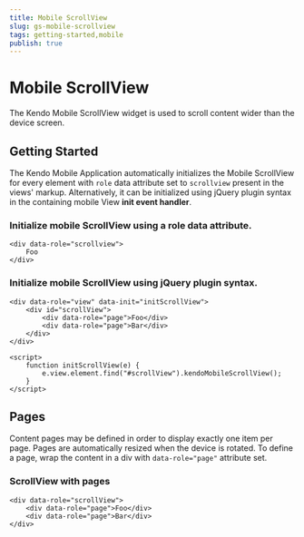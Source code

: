 ```yaml
---
title: Mobile ScrollView
slug: gs-mobile-scrollview
tags: getting-started,mobile
publish: true
---
```


# Mobile ScrollView

The Kendo Mobile ScrollView widget is used to scroll content wider than the device screen.

## Getting Started

The Kendo Mobile Application automatically initializes the Mobile ScrollView for every element with `role` data attribute set to `scrollview` present in the views' markup.
Alternatively, it can be initialized using jQuery plugin syntax in the containing mobile View **init event handler**.

### Initialize mobile ScrollView using a role data attribute.

    <div data-role="scrollview">
        Foo
    </div>

### Initialize mobile ScrollView using jQuery plugin syntax.

    <div data-role="view" data-init="initScrollView">
        <div id="scrollView">
            <div data-role="page">Foo</div>
            <div data-role="page">Bar</div>
        </div>
    </div>

    <script>
        function initScrollView(e) {
            e.view.element.find("#scrollView").kendoMobileScrollView();
        }
    </script>

## Pages

Content pages may be defined in order to display exactly one item per page. Pages are automatically resized
when the device is rotated. To define a page, wrap the content in a div with `data-role="page"` attribute set.

### ScrollView with pages

    <div data-role="scrollView">
        <div data-role="page">Foo</div>
        <div data-role="page">Bar</div>
    </div>

